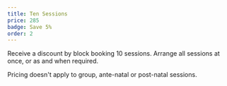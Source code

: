 ```yaml
---
title: Ten Sessions
price: 285
badge: Save 5%
order: 2
---
```


Receive a discount by block booking 10 sessions. Arrange all sessions at once, or as and when required. 

Pricing doesn't apply to group, ante-natal or post-natal sessions.
